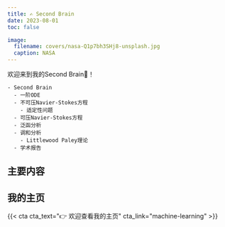 ```yaml
---
title: ✍️ Second Brain
date: 2023-08-01
toc: false

image:
  filename: covers/nasa-Q1p7bh3SHj8-unsplash.jpg
  caption: NASA
---
```


欢迎来到我的Second Brain🧠！

```markmap {height="200px"}
- Second Brain
  - 一阶ODE
  - 不可压Navier-Stokes方程
    - 适定性问题
  - 可压Navier-Stokes方程
  - 泛函分析
  - 调和分析
    - Littlewood Paley理论
  - 学术报告
```

## 主要内容



## 我的主页

{{< cta cta_text="👉 欢迎查看我的主页" cta_link="machine-learning" >}}

